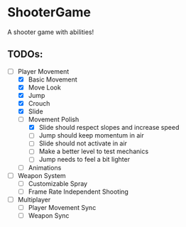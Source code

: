 # ShooterGame
A shooter game with abilities!

## TODOs: 
- [ ] Player Movement
    - [X] Basic Movement
    - [X] Move Look
    - [X] Jump
    - [X] Crouch
    - [X] Slide
    - [ ] Movement Polish
      - [X] Slide should respect slopes and increase speed
      - [ ] Jump should keep momentum in air
      - [ ] Slide should not activate in air
      - [ ] Make a better level to test mechanics
      - [ ] Jump needs to feel a bit lighter
    - [ ] Animations
- [ ] Weapon System
    - [ ] Customizable Spray
    - [ ] Frame Rate Independent Shooting
- [ ] Multiplayer
    - [ ] Player Movement Sync
    - [ ] Weapon Sync
